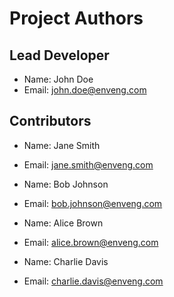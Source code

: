 # Project Authors

## Lead Developer
- Name: John Doe
- Email: john.doe@enveng.com

## Contributors
- Name: Jane Smith
- Email: jane.smith@enveng.com

- Name: Bob Johnson
- Email: bob.johnson@enveng.com

- Name: Alice Brown
- Email: alice.brown@enveng.com

- Name: Charlie Davis
- Email: charlie.davis@enveng.com
